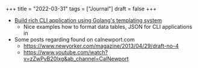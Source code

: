 +++
title = "2022-03-31"
tags = ["Journal"]
draft = false
+++

-   [Build rich CLI application using Golang's templating system](https://lakefs.io/building-rich-cli-applications-with-gos-built-in-templating/)
    -   Nice examples how to format data tables, JSON for CLI applications in
-   Some posts regarding found on calnewport.com
    -   <https://www.newyorker.com/magazine/2013/04/29/draft-no-4>
    -   <https://www.youtube.com/watch?v=zZwPyB20lxg&ab_channel=CalNewport>